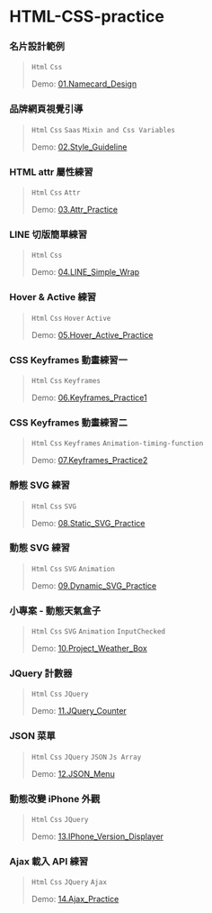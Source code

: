 # HTML-CSS-practice

### 名片設計範例

> `Html` `Css`
>
> Demo: [01.Namecard_Design](https://hcwxd.github.io/HTML-CSS-practice/01.Namecard_Design/index.html)



### 品牌網頁視覺引導

> `Html` `Css` `Saas` `Mixin and Css Variables`
>
> Demo: [02.Style_Guideline](https://hcwxd.github.io/HTML-CSS-practice/02.Style_Guideline/index.html)


### HTML attr 屬性練習

> `Html` `Css` `Attr` 
>
> Demo: [03.Attr_Practice](https://hcwxd.github.io/HTML-CSS-practice/03.Attr_Practice/index.html)

### LINE 切版簡單練習

> `Html` `Css` 
>
> Demo: [04.LINE_Simple_Wrap](https://hcwxd.github.io/HTML-CSS-practice/04.LINE_Simple_Wrap/index.html)

### Hover & Active 練習

> `Html` `Css` `Hover` `Active`
>
> Demo: [05.Hover_Active_Practice](https://hcwxd.github.io/HTML-CSS-practice/05.Hover_Active_Practice/index.html)

### CSS Keyframes 動畫練習一

> `Html` `Css` `Keyframes`
>
> Demo: [06.Keyframes_Practice1](https://hcwxd.github.io/HTML-CSS-practice/06.Keyframes_Practice1/index.html)

### CSS Keyframes 動畫練習二

> `Html` `Css` `Keyframes` `Animation-timing-function`
>
> Demo: [07.Keyframes_Practice2](https://hcwxd.github.io/HTML-CSS-practice/07.Keyframes_Practice2/index.html)

### 靜態 SVG 練習

> `Html` `Css` `SVG`
>
> Demo: [08.Static_SVG_Practice](https://hcwxd.github.io/HTML-CSS-practice/08.Static_SVG_Practice/index.html)

### 動態 SVG 練習

> `Html` `Css` `SVG` `Animation`
>
> Demo: [09.Dynamic_SVG_Practice](https://hcwxd.github.io/HTML-CSS-practice/09.Dynamic_SVG_Practice/index.html)

### 小專案 - 動態天氣盒子

> `Html` `Css` `SVG` `Animation` `InputChecked`
>
> Demo: [10.Project_Weather_Box](https://hcwxd.github.io/HTML-CSS-practice/10.Project_Weather_Box/index.html)

### JQuery 計數器

> `Html` `Css` `JQuery`
>
> Demo: [11.JQuery_Counter](https://hcwxd.github.io/HTML-CSS-practice/11.JQuery_Counter/index.html)

### JSON 菜單

> `Html` `Css` `JQuery` `JSON` `Js Array`
>
> Demo: [12.JSON_Menu](https://hcwxd.github.io/HTML-CSS-practice/12.JSON_Menu/index.html)

### 動態改變 iPhone 外觀

> `Html` `Css` `JQuery`
>
> Demo: [13.IPhone_Version_Displayer](https://hcwxd.github.io/HTML-CSS-practice/13.IPhone_Version_Displayer/index.html)

### Ajax 載入 API 練習

> `Html` `Css` `JQuery` `Ajax`
>
> Demo: [14.Ajax_Practice](https://hcwxd.github.io/HTML-CSS-practice/14.Ajax_Practice/index.html)

